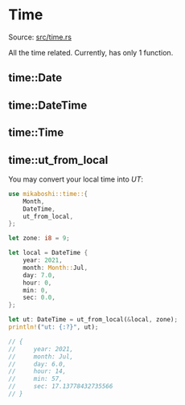 # Time

Source: [src/time.rs](../src/time.rs)

All the time related. Currently, has only 1 function.

## time::Date
## time::DateTime
## time::Time

## time::ut_from_local

You may convert your local time into _UT_:

```rust
use mikaboshi::time::{
    Month,
    DateTime,
    ut_from_local,
};

let zone: i8 = 9;

let local = DateTime {
    year: 2021,
    month: Month::Jul,
    day: 7.0,
    hour: 0,
    min: 0,
    sec: 0.0,
};

let ut: DateTime = ut_from_local(&local, zone);
println!("ut: {:?}", ut);

// {
//     year: 2021,
//     month: Jul,
//     day: 6.0,
//     hour: 14,
//     min: 57,
//     sec: 17.13778432735566
// }
```
